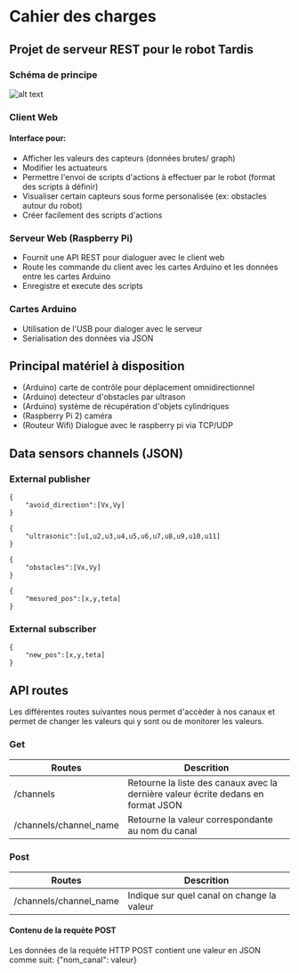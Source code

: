 # Cahier des charges
## Projet de serveur REST pour le robot Tardis

### Schéma de principe
![alt text](https://bytebucket.org/gostmasterys/web-tardis/raw/de2e72dd163250635503c681693c18de7ed9c585/Basic_block_diagram.png "block diagram")

### Client Web
#### Interface pour:
- Afficher les valeurs des capteurs (données brutes/ graph)
- Modifier les actuateurs
- Permettre l'envoi de scripts d'actions à effectuer par le robot (format des scripts à définir)
- Visualiser certain capteurs sous forme personalisée (ex: obstacles autour du robot)
- Créer facilement des scripts d'actions

### Serveur Web (Raspberry Pi)
- Fournit une API REST pour dialoguer avec le client web
- Route les commande du client avec les cartes Arduino et les données entre les cartes Arduino
- Enregistre et execute des scripts

### Cartes Arduino
- Utilisation de l'USB pour dialoger avec le serveur
- Serialisation des données via JSON

## Principal matériel à disposition
- (Arduino) carte de contrôle pour déplacement omnidirectionnel
- (Arduino) detecteur d'obstacles par ultrason
- (Arduino) système de récupération d'objets cylindriques
- (Raspberry Pi 2) caméra
- (Routeur Wifi) Dialogue avec le raspberry pi via TCP/UDP

## Data sensors channels (JSON)

### External publisher

    {
        "avoid_direction":[Vx,Vy]
    }
    
    {
        "ultrasonic":[u1,u2,u3,u4,u5,u6,u7,u8,u9,u10,u11]
    }

    {
        "obstacles":[Vx,Vy]
    }

    {
        "mesured_pos":[x,y,teta]
    }

### External subscriber

    {
        "new_pos":[x,y,teta]
    }
    

## API routes
Les différentes routes suivantes nous permet d'accèder à nos canaux et permet de changer les valeurs qui y sont ou de monitorer les valeurs.
### Get

| Routes                        | Descrition                                                                            |
|---                            |---                                                                                    |
| /channels                     | Retourne la liste des canaux avec la dernière valeur écrite dedans en format JSON     |
| /channels/channel_name        | Retourne la valeur correspondante au nom du canal                                     |

### Post
| Routes                        |Descrition |
|---                            |---                              |
| /channels/channel_name        | Indique sur quel canal on change la valeur    |
#### Contenu de la requète POST
Les données de la requète HTTP POST contient une valeur en JSON comme suit:
{"nom_canal": valeur}